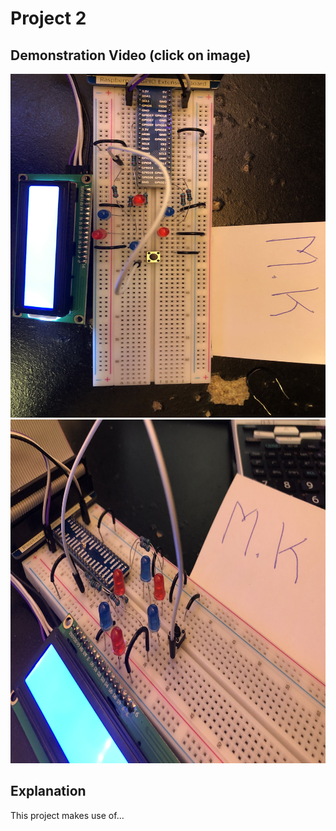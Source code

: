 # Project 2

## Demonstration Video (click on image)
<a href="https://youtu.be/TGeap3gLdUM">
  <img src="Demo%20Images/IMG_6316.jpg" width="600px" height="550px">
  <img src="Demo%20Images/IMG_6317.jpg" width="600px" height="550px">
</a>

## Explanation
This project makes use of...
